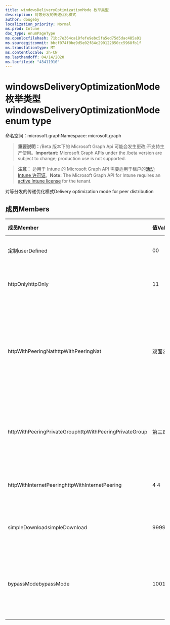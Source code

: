 ```yaml
---
title: windowsDeliveryOptimizationMode 枚举类型
description: 对等分发的传递优化模式
author: dougeby
localization_priority: Normal
ms.prod: Intune
doc_type: enumPageType
ms.openlocfilehash: 71bc7e364ca18fefe9ebc5fa5ed75d5dac485a01
ms.sourcegitcommit: bbcf074f0be9d5e02f84c290122850cc5968fb1f
ms.translationtype: MT
ms.contentlocale: zh-CN
ms.lasthandoff: 04/14/2020
ms.locfileid: "43411910"
---
```

# <a name="windowsdeliveryoptimizationmode-enum-type"></a><span data-ttu-id="047a1-103">windowsDeliveryOptimizationMode 枚举类型</span><span class="sxs-lookup"><span data-stu-id="047a1-103">windowsDeliveryOptimizationMode enum type</span></span>

<span data-ttu-id="047a1-104">命名空间：microsoft.graph</span><span class="sxs-lookup"><span data-stu-id="047a1-104">Namespace: microsoft.graph</span></span>

> <span data-ttu-id="047a1-105">**重要说明：**/Beta 版本下的 Microsoft Graph Api 可能会发生更改;不支持生产使用。</span><span class="sxs-lookup"><span data-stu-id="047a1-105">**Important:** Microsoft Graph APIs under the /beta version are subject to change; production use is not supported.</span></span>

> <span data-ttu-id="047a1-106">**注意：** 适用于 Intune 的 Microsoft Graph API 需要适用于租户的[活动 Intune 许可证](https://go.microsoft.com/fwlink/?linkid=839381)。</span><span class="sxs-lookup"><span data-stu-id="047a1-106">**Note:** The Microsoft Graph API for Intune requires an [active Intune license](https://go.microsoft.com/fwlink/?linkid=839381) for the tenant.</span></span>

<span data-ttu-id="047a1-107">对等分发的传递优化模式</span><span class="sxs-lookup"><span data-stu-id="047a1-107">Delivery optimization mode for peer distribution</span></span>

## <a name="members"></a><span data-ttu-id="047a1-108">成员</span><span class="sxs-lookup"><span data-stu-id="047a1-108">Members</span></span>
|<span data-ttu-id="047a1-109">成员</span><span class="sxs-lookup"><span data-stu-id="047a1-109">Member</span></span>|<span data-ttu-id="047a1-110">值</span><span class="sxs-lookup"><span data-stu-id="047a1-110">Value</span></span>|<span data-ttu-id="047a1-111">说明</span><span class="sxs-lookup"><span data-stu-id="047a1-111">Description</span></span>|
|:---|:---|:---|
|<span data-ttu-id="047a1-112">定制</span><span class="sxs-lookup"><span data-stu-id="047a1-112">userDefined</span></span>|<span data-ttu-id="047a1-113">0</span><span class="sxs-lookup"><span data-stu-id="047a1-113">0</span></span>|<span data-ttu-id="047a1-114">允许用户进行设置。</span><span class="sxs-lookup"><span data-stu-id="047a1-114">Allow the user to set.</span></span>|
|<span data-ttu-id="047a1-115">httpOnly</span><span class="sxs-lookup"><span data-stu-id="047a1-115">httpOnly</span></span>|<span data-ttu-id="047a1-116">1</span><span class="sxs-lookup"><span data-stu-id="047a1-116">1</span></span>|<span data-ttu-id="047a1-117">仅限 HTTP，无对等</span><span class="sxs-lookup"><span data-stu-id="047a1-117">HTTP only, no peering</span></span>|
|<span data-ttu-id="047a1-118">httpWithPeeringNat</span><span class="sxs-lookup"><span data-stu-id="047a1-118">httpWithPeeringNat</span></span>|<span data-ttu-id="047a1-119">双面</span><span class="sxs-lookup"><span data-stu-id="047a1-119">2</span></span>|<span data-ttu-id="047a1-120">OS 默认值–在同一网络地址转换器后具有对等的 Http 混合</span><span class="sxs-lookup"><span data-stu-id="047a1-120">OS default – Http blended with peering behind the same network address translator</span></span>|
|<span data-ttu-id="047a1-121">httpWithPeeringPrivateGroup</span><span class="sxs-lookup"><span data-stu-id="047a1-121">httpWithPeeringPrivateGroup</span></span>|<span data-ttu-id="047a1-122">第三章</span><span class="sxs-lookup"><span data-stu-id="047a1-122">3</span></span>|<span data-ttu-id="047a1-123">通过专用组与对等互连的 HTTP 混合</span><span class="sxs-lookup"><span data-stu-id="047a1-123">HTTP blended with peering across a private group</span></span>|
|<span data-ttu-id="047a1-124">httpWithInternetPeering</span><span class="sxs-lookup"><span data-stu-id="047a1-124">httpWithInternetPeering</span></span>|<span data-ttu-id="047a1-125">4 </span><span class="sxs-lookup"><span data-stu-id="047a1-125">4</span></span>|<span data-ttu-id="047a1-126">与 Internet 对等混合的 HTTP</span><span class="sxs-lookup"><span data-stu-id="047a1-126">HTTP blended with Internet peering</span></span>|
|<span data-ttu-id="047a1-127">simpleDownload</span><span class="sxs-lookup"><span data-stu-id="047a1-127">simpleDownload</span></span>|<span data-ttu-id="047a1-128">99</span><span class="sxs-lookup"><span data-stu-id="047a1-128">99</span></span>|<span data-ttu-id="047a1-129">无对等的简单下载模式</span><span class="sxs-lookup"><span data-stu-id="047a1-129">Simple download mode with no peering</span></span>|
|<span data-ttu-id="047a1-130">bypassMode</span><span class="sxs-lookup"><span data-stu-id="047a1-130">bypassMode</span></span>|<span data-ttu-id="047a1-131">100</span><span class="sxs-lookup"><span data-stu-id="047a1-131">100</span></span>|<span data-ttu-id="047a1-132">旁路模式。</span><span class="sxs-lookup"><span data-stu-id="047a1-132">Bypass mode.</span></span> <span data-ttu-id="047a1-133">请勿使用传递优化和改用 BITS</span><span class="sxs-lookup"><span data-stu-id="047a1-133">Do not use Delivery Optimization and use BITS instead</span></span>|



